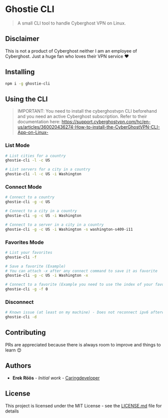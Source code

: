 # Ghostie CLI

> A small CLI tool to handle Cyberghost VPN on Linux.

## Disclaimer

This is not a product of Cyberghost neither I am an employee of Cyberghost. Just a huge fan who loves their VPN service :heart:

## Installing

```bash
npm i -g ghostie-cli
```

## Using the CLI

> IMPORTANT: You need to install the cyberghostvpn CLI beforehand and you need an active Cyberghost subscription. Refer to their documentation here: https://support.cyberghostvpn.com/hc/en-us/articles/360020436274-How-to-install-the-CyberGhostVPN-CLI-App-on-Linux-

### List Mode

```bash
# List cities for a country
ghostie-cli -l -c US

# List servers for a city in a country
ghostie-cli -l -c US -i Washington
```

### Connect Mode

```bash
# Connect to a country
ghostie-cli -g -c US

# Connect to a city in a country
ghostie-cli -g -c US -i Washington

# Connect to a server in a city in a country
ghostie-cli -g -c US -i Washington -s washington-s409-i11
```

### Favorites Mode

```bash
# List your favorites
ghostie-cli -f

# Save a favorite (Example)
# You can attach -x after any connect command to save it as favorite
ghostie-cli -g -c US -i Washington -x

# Connect to a favorite (Example you need to use the index of your favorite)
ghostie-cli -g -f 0
```

### Disconnect

```bash
# Known issue (at least on my machine) - Does not reconnect ipv6 afterwards
ghostie-cli -d
```

## Contributing

PRs are appreciated because there is always room to improve and things to learn :blush:

## Authors

- **Erek Röös** - _Initial work_ - [Caringdeveloper](https://github.com/caringdeveloper)

## License

This project is licensed under the MIT License - see the [LICENSE.md](LICENSE.md) file for details
